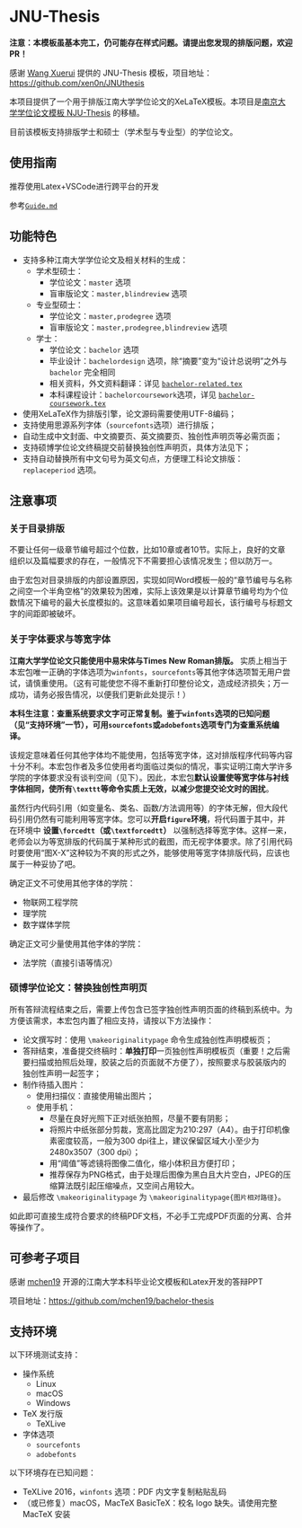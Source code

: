 # JNU-Thesis

**注意：本模板虽基本完工，仍可能存在样式问题。请提出您发现的排版问题，欢迎 PR！**

感谢 [Wang Xuerui](https://github.com/xen0n) 提供的 JNU-Thesis 模板，项目地址：https://github.com/xen0n/JNUthesis

本项目提供了一个用于排版江南大学学位论文的XeLaTeX模板。本项目是[南京大学学位论文模板 NJU-Thesis][njuthesis] 的移植。

[njuthesis]: https://github.com/Haixing-Hu/nju-thesis

目前该模板支持排版学士和硕士（学术型与专业型）的学位论文。

## 使用指南
推荐使用Latex+VSCode进行跨平台的开发

参考[`Guide.md`](./Guide.md)

## 功能特色

* 支持多种江南大学学位论文及相关材料的生成：
	- 学术型硕士：
		- 学位论文：`master` 选项
		- 盲审版论文：`master,blindreview` 选项
	- 专业型硕士：
		- 学位论文：`master,prodegree` 选项
		- 盲审版论文：`master,prodegree,blindreview` 选项
	- 学士：
		- 学位论文：`bachelor` 选项
		- 毕业设计：`bachelordesign` 选项，除“摘要”变为“设计总说明”之外与 `bachelor` 完全相同
		- 相关资料，外文资料翻译：详见 [`bachelor-related.tex`](./bachelor-related.tex)
		- 本科课程设计：`bachelorcoursework`选项，详见 [`bachelor-coursework.tex`](./bachelor-coursework.tex)
* 使用XeLaTeX作为排版引擎，论文源码需要使用UTF-8编码；
* 支持使用思源系列字体（`sourcefonts`选项）进行排版；
* 自动生成中文封面、中文摘要页、英文摘要页、独创性声明页等必需页面；
* 支持硕博学位论文终稿提交前替换独创性声明页，具体方法见下；
* 支持自动替换所有中文句号为英文句点，方便理工科论文排版：`replaceperiod` 选项。

## 注意事项

### 关于目录排版

不要让任何一级章节编号超过个位数，比如10章或者10节。实际上，良好的文章组织以及篇幅要求的存在，一般情况下不需要担心该情况发生；但以防万一。

由于宏包对目录排版的内部设置原因，实现如同Word模板一般的“章节编号与名称之间空一个半角空格”的效果较为困难，实际上该效果是以计算章节编号均为个位数情况下编号的最大长度模拟的。这意味着如果项目编号超长，该行编号与标题文字的间距即被破坏。


### 关于字体要求与等宽字体

**江南大学学位论文只能使用中易宋体与Times New Roman排版。** 实质上相当于本宏包唯一正确的字体选项为`winfonts`，`sourcefonts`等其他字体选项暂无用户尝试，请慎重使用。（这有可能使您不得不重新打印整份论文，造成经济损失；万一成功，请务必报告情况，以便我们更新此处提示！）

**本科生注意：查重系统要求文字可正常复制。鉴于`winfonts`选项的已知问题（见“支持环境”一节），可用`sourcefonts`或`adobefonts`选项专门为查重系统编译。**

该规定意味着任何其他字体均不能使用，包括等宽字体，这对排版程序代码等内容十分不利。本宏包作者及多位使用者均面临过类似的情况，事实证明江南大学许多学院的字体要求没有谈判空间（见下）。因此，本宏包**默认设置使等宽字体与衬线字体相同，使所有`\texttt`等命令实质上无效，以减少您提交论文时的困扰**。

虽然行内代码引用（如变量名、类名、函数/方法调用等）的字体无解，但大段代码引用仍然有可能利用等宽字体。您可以**开启`figure`环境**，将代码置于其中，并在环境中 **设置`\forcedtt`（或`\textforcedtt`）** 以强制选择等宽字体。这样一来，老师会以为等宽排版的代码属于某种形式的截图，而无视字体要求。除了引用代码时要使用“图X-X”这种较为不爽的形式之外，能够使用等宽字体排版代码，应该也属于一种妥协了吧。


确定正文不可使用其他字体的学院：

* 物联网工程学院
* 理学院
* 数字媒体学院


确定正文可少量使用其他字体的学院：

* 法学院（直接引语等情况）


### 硕博学位论文：替换独创性声明页

所有答辩流程结束之后，需要上传包含已签字独创性声明页面的终稿到系统中。为方便该需求，本宏包内置了相应支持，请按以下方法操作：

* 论文撰写时：使用 `\makeoriginalitypage` 命令生成独创性声明模板页；
* 答辩结束，准备提交终稿时：**单独打印**一页独创性声明模板页（重要！之后需要扫描或拍照后处理，胶装之后的页面就不方便了），按照要求与胶装版内的独创性声明一起签字；
* 制作待插入图片：
	- 使用扫描仪：直接使用输出图片；
	- 使用手机：
		- 尽量在良好光照下正对纸张拍照，尽量不要有阴影；
		- 将照片中纸张部分剪裁，宽高比固定为210:297（A4）。由于打印机像素密度较高，一般为300 dpi往上，建议保留区域大小至少为2480x3507（300 dpi）；
		- 用“阈值”等滤镜将图像二值化，缩小体积且方便打印；
		- 推荐保存为PNG格式，由于处理后图像为黑白且大片空白，JPEG的压缩算法既引起压缩噪点，又空间占用较大。
* 最后修改 `\makeoriginalitypage` 为 `\makeoriginalitypage{图片相对路径}`。

如此即可直接生成符合要求的终稿PDF文档，不必手工完成PDF页面的分离、合并等操作了。

## 可参考子项目
感谢 [mchen19](https://github.com/mchen19) 开源的江南大学本科毕业论文模板和Latex开发的答辩PPT

项目地址：https://github.com/mchen19/bachelor-thesis

## 支持环境

以下环境测试支持：

* 操作系统
	- Linux
	- macOS
	- Windows
* TeX 发行版
	- TeXLive
* 字体选项
	- `sourcefonts`
	- `adobefonts`

以下环境存在已知问题：

* TeXLive 2016，`winfonts` 选项：PDF 内文字复制粘贴乱码
* （或已修复）macOS，MacTeX BasicTeX：校名 logo 缺失。请使用完整 MacTeX 安装


